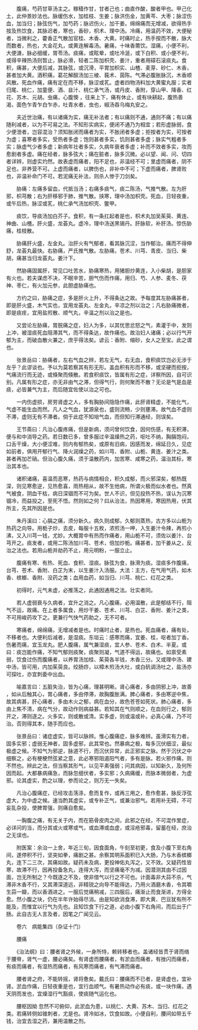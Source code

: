 <!-- { "loadSidebar": true } -->
　　腹痛，芍药甘草汤主之。稼穑作甘，甘者己也；曲直作酸，酸者甲也。甲己化土，此仲景妙法也。脉缓伤水，加桂枝、生姜；脉洪伤金，加黄芩、大枣；脉涩伤血，加当归；脉弦伤气，加芍药；脉迟伤火，加干姜。绵绵痛而无增减，欲得热手按及热饮食，其脉迟者，寒也，香砂，枳术、理中汤。冷痛，用温药不效，大便秘者，当微利之，藿香正气散加官桂、木香、大黄。时痛时止，热手按而不散，脉大而数者，热也，大金花丸，或黄连解毒汤。暑痛，十味香薷饮。湿痛，小便不利，大便溏，脉必细缓，胃苓汤。痰痛，或眩晕，或吐冷涎，或下白积、或小便不利，或得辛辣热汤则暂止，脉必滑，轻者二陈加枳壳、姜汁，重者用礞石滚痰丸。食积，痛甚，大便后减，其脉弦，或沉滑，平胃加枳实、山楂、麦芽、砂仁、木香，甚者加大黄。酒积痛，葛花解酲汤加三棱、莪术、茵陈。气滞必腹胀脉沉，木香顺风散。死血作痛，痛有定在而不移，脉涩或芤。虚者四物汤料加大黄蜜丸服；实者归尾、桃仁，加童便、酒、韭汁、桃仁承气汤，或丹皮、香附，穿山甲、降香、红花、苏木、元胡。虫痛，心腹懊 ，往来上下，痛有休止，或有块耕起，腹热善渴，面色乍青乍白乍赤，吐青水者，虫也，椒汤吞乌梅丸安之。

　　夫近世治痛，有以诸痛为实，痛无补法者；有以痛则不通，通则不痛；有以痛随利减者，以为不可易之法。不知形实病实，便闭不通乃为相宜；若形虚脉弱，食少便泄者，岂容混治？须知胀闭而痛者为实，不胀闭者多虚；拒按者为实，可按者为虚；喜寒者多实，受热者多虚；饱则甚者多实，饥则甚者多虚；脉实气粗者多实；脉虚气少者多虚；新病年壮者多实，久病年衰者多虚；补而不效者多实，攻而愈剧者多虚。痛在经者，脉多弦大；痛在脏者，脉多沉微。必以望、闻、问、切四者详辨，则虚实灼然。故表虚而痛者，阳不足也，非温经不可；里虚而痛者，阴不足也，非养营不可。上虚而痛者，以脾伤也，非补中不可；下虚而痛者，脾肾败也，非温补命门不可。若泥痛无补法，则杀人惨于刀剑矣。

　　胁痛：左痛多留血，代抵当汤；右痛多痰气，痰二陈汤，气推气散。左为肝邪，枳芎散；右为肝移邪于肺，推气散。挟寒，理中汤加枳壳。死血，日轻夜重，或午后热，脉涩或芤，桃仁承气汤加枳壳、鳖甲。

　　痰饮，导痰汤加白芥子。食积，有一条扛起者是也，枳术丸加吴茱萸、黄连、神曲、山楂。肝火盛，龙荟丸。虚冷，理中汤送黑锡丹。肝脉软，补肝汤。惊伤胁痛，桂枝散。

　　胁痛肝火盛，左金丸。治肝火有气郁者，看其脉沉涩，当作郁治。痛而不得伸舒，龙荟丸最快。右胁痛，严氏推气散。左胁痛，苍术、川芎、青皮、当归、柴胡，痛甚当归龙荟丸。姜汁下。

　　然胁痛固属肝，常见口吐苦水，胁痛寒热，用猪胆炒黄连，入小柴胡，是胆家有火也。若夫谋虑不决，不眠辛苦，胆气伤而作痛，用归、芍、人参、麦冬、茯神、枣仁，有火加元参，此胆虚胁痛也。

　　方约之曰，胁痛之症，多是肝火上升，不得条达之故。予每度其左胁痛甚者，即是肝火盛，木气实也，宜用龙荟丸、左金丸，辛凉之剂以治之；凡右胁痛微者，即是痰疰，宜用盐煎散、顺气丸，辛温之剂以治之是也。

　　又尝论左胁痛，胃脘痛之症，妇人为多，以其忧思忿怒之气，素灌于中，发则上冲，被湿痰死血阻滞其气，而不得条达，故作痛也。故治妇人诸痛；必以行气开郁为主，而破血散火兼之，庶乎得法矣。谚云：香附、缩砂，女人之至宝。此之谓也。

　　张景岳曰：胁痛者，左右气血之辨，若左无气，右无血，食积痰饮岂必无涉于左乎？此谬谈也。予以为莫若察其有形无形。盖血积有形而不移，或坚硬而拒按，气痛流行而无迹，或倏聚而倏散。若食积痰饮，皆属有形之症，详察所因，自可识别。凡属有形之症，亦无非由气之滞，但得气行，则何聚而不散？无论是气是血是痰，必皆兼气为主，而后随宜佐使以治之可也。

　　一内伤虚损，房劳肾虚之人，多有胸胁间隐隐作痛，此肝肾精虚，不能化气，气虚不能生血而然。凡人之气血，犹源泉也，盛则流畅，少则壅滞。故气血不虚则不滞，虚则无有不滞者。倘于此症不知培气血，而但知行滞通经，则误矣。

　　王节斋曰：凡治心腹疼痛，但是新病，须问曾何饮食，因何伤感，有无积滞，便与和中消导之药。若日数已多，曾多服过辛温燥热之药，呕吐不纳，胸膈饱闷，口舌干燥，大小便涩难，则内有郁热矣，或原有旧病，因感而发，绵延日久，见症如前者，俱用开郁行气、降火润燥之药，如川芎、香附、山栀、黄连、姜汁之类。甚者再加芒硝。但治心腹久痛，须于温散药内，加苦寒、咸寒之药，温治其标，寒治其本也。

　　诸积诸痛，喜温而恶寒，热药与病情相合，积久成郁，而火邪深矣，郁热既深，则见寒愈逆，见热愈喜，雨热相从，故不生他病，所谓火极而似水者也。然真气被食，阴血干枯，病日深锢而不可为矣。世人不识，但见投热不热，误认为沉寒锢冷，而益投之，至死不悟。然则如之何？曰从治法，热因寒用，寒因热用，伏其所主，先其所因是也。

　　朱丹溪曰：心膈之痛，须分新久。病久则成郁，久郁则蒸热，古方多以山栀为热药之向导。用栀子炒，去皮，每服十五枚，浓煎汤一呷，入生姜汁令辣，再煎小沸，又入川芎一钱，尤妙。大概胃中有热而作痛者，用山栀不可，须佐以姜汁、台芎开之。痰发者，或用二陈汤加川芎、苍术，倍加炒栀。痛甚者，加干姜从之，反治之法也。若用山栀并劫药不止，用元明粉，一服立止。

　　腹痛有寒、有热、死血、食积、湿痰。脉弦为食，脉滑为痰。湿痰多作腹痛，台芎、苍术、香附、白芷为末，以生姜汁入汤服。大法：主方，在气用气药，如木香、槟榔、香附、没药之类；血用血药，如当归、川芎、桃仁、红花之类。

　　初得时，元气未虚，必推荡之，此通因通用之法。壮实者同。

　　若人虚弱衰与久病者，宜升之消之。凡心腹痛，必用温散，此是郁结不行，阻气不运，故痛。在上者多属食，用炒干姜、苍术、川芎、白芷、香附、姜汁之类，不可用峻药攻下之。更兼行气快气药助之，无不可者。

　　寒痛者，绵绵痛，无增减者是也。时痛时止者，是热也。死血痛者，痛有处，不移者也。大便利后减者，是湿痰。东垣云：感寒而痛，宜姜、桂，呕者加丁香。伤暑而痛，宜玉龙丸。肥人腹痛，属气兼湿痰，宜人参、苍术、白术、半夏。或曰：痰岂能作痛，不知气郁则痰聚，痰聚则凝，气道不得运，故痛也。如禀受素弱，饮食过伤而腹痛者，以养胃汤加桂、茱萸各半钱，木香三分。又或理中汤、建中汤，皆可用，内加茱萸良。绞肠痧，以樟木煎汤大吐，或白矾调汤吐之，盐汤亦可探吐，亦宜刺委中出血。

　　喻嘉言曰：五脏失治，皆为心痛，理甚明晰。肾心痛者，多由阴邪上冲，故善 ，如从后触其心，胃心痛者，多由停滞，故胸腹胀满。脾心痛者，多由寒逆中焦，故其病甚，肝心痛者，多由木火之郁，病在血分，故色苍苍如死状。肺心痛者，多由上焦不清，病在气分，故动作则病益甚。若知其在气则顺之，在血则行之，郁则开之，滞则逐之。火多实，则或散或清。实多虚，则或温或补。必真心痛，乃不可治。否则得其本，随手而应也。

　　张景岳曰：诸症虚实，皆可以脉辨。惟心腹痛症，脉多难辨。虽滑实有力者，固多实邪；虚弱无神者，固多虚邪，此其常也。然暴病之极，每多沉伏细涩，最似极虚之候。不知气为邪逆，脉道不行，而沉伏异常，此正邪实之脉。然于沉伏之中细察之，必有梗梗然弦紧之意，此必寒邪阻遏阳气者，多有是脉。若火邪作痛，则不然也。辨此之法，但当察其形气，以见平素强弱；问其病因，以知新久，及何所因而起。大都暴病痛急，而脉忽细伏者，多实邪；久病痛缓，而脉本微弱者，为虚邪。论其虚实，酌之以理，参而论之，则万无一失矣。

　　凡治心腹痛症，已经攻击荡涤，愈而复作，或再三用之，愈作愈甚，脉反浮弦虚大，为中虚之候。速当酌其虚实，或专补正气，或兼治邪气。若用补无碍，不可妄乱杂投，使脾胃强，则痛自愈矣。

　　一胸腹之痛，有无关于内，而在筋骨皮肉之间，此邪之在经，不可混作里症，必详问的当，而分其或火或寒或气，或血滞或血虚，或淫疮邪毒，留蓄在经，庶治之无误也。

　　附医案：余治一上舍，年近三旬，因食面角，午刻至初更，食及小腹下至右角间，遂停积不行，坚突如拳，痛剧之甚。余察其明系面积已入大肠，乃与木香槟榔丸，连下二三次，其痛如故。疑药未及病，更投神佑丸泻之，又不效。又疑药性皆寒，故滞不行，因再投备急丸，连得大泻，而坚痛毫不为减。因潜测其由不过因面，岂无所制之？今既逐之不及，使非借气以行之不可也。计面毒非大蒜不杀，气滞非木香不行，又其滞深道远，非精锐之向导不能得达，乃用火酒磨木香，令其嚼生蒜一瓣，而以香酒进之。一服后觉痛稍减，三四服后，痛渐止而食渐进，方得全愈。然小腹之块，仍在半年许始得尽消。由是知欲消食滞，即大黄、巴豆犹有所不能及，而惟宜以行气为先也。且知饮食下行之道，必由小腹下右角间，而后出于广肠。此自古无人言及者，因笔之广闻见云。

　　卷六　病能集四（杂证十门）

　　腰痛

　　《治法纲》曰：腰者肾之外候，一身所恃，赖转移者也。盖诸经皆贯于肾而络于腰脊，肾气一虚，腰必痛矣。有肾虚而腰痛者，有淤血而痛者，有挫闪而痛者，有痰而痛者，有湿热而痛者，有风寒而痛者，有气滞而痛者。

　　腰者肾之府，不能转摇，肾将惫矣。戴氏曰：腰痛而不已者，是肾虚也，宜补肾。淤血作痛，日轻夜重是也，宜行血顺气。有暑热动作必有痰，或一块作痛，遇天阴而发也，宜燥湿行气豁痰，使痰随气运化也。

　　腰枢因拗 忽然不可俯仰，此淤血为患，以桃仁、大黄、苏木、当归、红花之类。若痛转侧如锥刺者，尤是也。肾冷如冰，饮食如故。小便自利，腰间如带五千钱，治宜去湿之药，兼用温散之剂。

